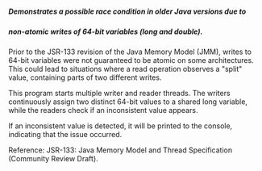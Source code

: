 ##### Demonstrates a possible race condition in older Java versions due to 
 ##### non-atomic writes of 64-bit variables (long and double).

Prior to the JSR-133 revision of the Java Memory Model (JMM), writes to 
 64-bit variables were not guaranteed to be atomic on some architectures. 
 This could lead to situations where a read operation observes a "split" 
 value, containing parts of two different writes.
 
 This program starts multiple writer and reader threads. The writers 
 continuously assign two distinct 64-bit values to a shared long variable, 
 while the readers check if an inconsistent value appears.
 
If an inconsistent value is detected, it will be printed to the console, 
indicating that the issue occurred.

Reference: JSR-133: Java Memory Model and Thread Specification (Community Review Draft).